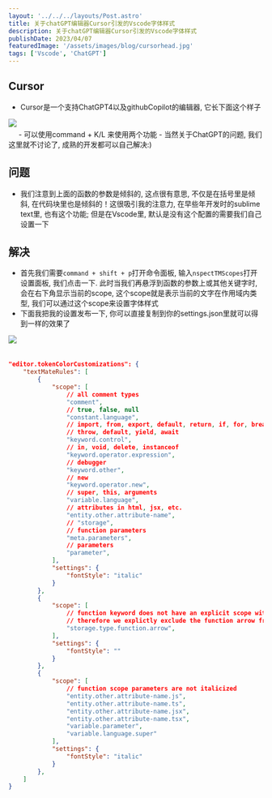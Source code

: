 ```yaml
---
layout: '../../../layouts/Post.astro'
title: 关于chatGPT编辑器Cursor引发的Vscode字体样式
description: 关于chatGPT编辑器Cursor引发的Vscode字体样式
publishDate: 2023/04/07
featuredImage: '/assets/images/blog/cursorhead.jpg'
tags: ['Vscode', 'ChatGPT']
---
```

## Cursor
- Cursor是一个支持ChatGPT4以及githubCopilot的编辑器, 它长下面这个样子
<img src='/assets/images/blog/cursor.jpg' style='margin-bottom: 20px'/>
- 可以使用command + K/L 来使用两个功能
- 当然关于ChatGPT的问题, 我们这里就不讨论了, 成熟的开发都可以自己解决:)

## 问题
- 我们注意到上面的函数的参数是倾斜的, 这点很有意思, 不仅是在括号里是倾斜, 在代码块里也是倾斜的！这很吸引我的注意力, 在早些年开发时的sublime text里, 也有这个功能; 但是在Vscode里, 默认是没有这个配置的需要我们自己设置一下

## 解决
- 首先我们需要`command + shift + p`打开命令面板, 输入`nspectTMScopes`打开设置面板, 我们点击一下. 此时当我们再悬浮到函数的参数上或其他关键字时, 会在右下角显示当前的scope, 这个scope就是表示当前的文字在作用域内类型, 我们可以通过这个scope来设置字体样式
- 下面我把我的设置发布一下, 你可以直接复制到你的settings.json里就可以得到一样的效果了
<img src='/assets/images/blog/vscodefont.jpg' style='margin-bottom: 20px'/>

```json
"editor.tokenColorCustomizations": {
	"textMateRules": [
		{
			"scope": [
				// all comment types
				"comment",
				// true, false, null
				"constant.language",
				// import, from, export, default, return, if, for, break, continue, try, catch, finally,
				// throw, default, yield, await
				"keyword.control",
				// in, void, delete, instanceof
				"keyword.operator.expression",
				// debugger
				"keyword.other",
				// new
				"keyword.operator.new",
				// super, this, arguments
				"variable.language",
				// attributes in html, jsx, etc.
				"entity.other.attribute-name",
				// "storage",
				// function parameters
				"meta.parameters",
				// parameters
				"parameter",
			],
			"settings": {
				"fontStyle": "italic"
			}
		},
		{
			"scope": [
				// function keyword does not have an explicit scope without the arrow
				// therefore we explictly exclude the function arrow from being italicized
				"storage.type.function.arrow",
			],
			"settings": {
				"fontStyle": ""
			}
		},
		{
			"scope": [
				// function scope parameters are not italicized
				"entity.other.attribute-name.js",
				"entity.other.attribute-name.ts",
				"entity.other.attribute-name.jsx",
				"entity.other.attribute-name.tsx",
				"variable.parameter",
				"variable.language.super"
			],
			"settings": {
				"fontStyle": "italic"
			}
		},
	]
}
```